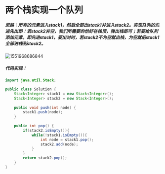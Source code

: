 # 两个栈实现一个队列

##### 思路：所有的元素进入stack1，然后全部出stack1并进入stack2。实现队列的先进先出即：若stack2非空，我们所需要的恰好在栈顶，弹出栈即可；若要给队列添加元素，即先进stack1，要出对时，若stack2不为空就出栈，为空就把stack1全部进栈到stack2。

![1551968686844](C:\Users\YUCHEN~1\AppData\Local\Temp\1551968686844.png)

##### 代码实现：

```java
import java.util.Stack;

public class Solution {
    Stack<Integer> stack1 = new Stack<Integer>();
    Stack<Integer> stack2 = new Stack<Integer>();
    
    public void push(int node) {
        stack1.push(node);
    }
     
    public int pop() {
        if(stack2.isEmpty()){
            while(!stack1.isEmpty()){
                int node = stack1.pop();
                stack2.add(node);
            }
        }
        return stack2.pop();
    }
}
```

